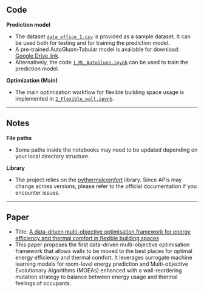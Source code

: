 ## Code
**Prediction model**
- The dataset [`data_office_1.csv`](data_office_1.csv) is provided as a sample dataset. It can be used both for testing and for training the prediction model.
- A pre-trained AutoGluon-Tabular model is available for download: [Google Drive link](https://drive.google.com/drive/folders/1KXjiYUaeBUwdGpdn4ECwri-P5tG1W-wa?usp=sharing).  
- Alternatively, the code [`1_ML_AutoGluon.ipynb`](1_ML_AutoGluon.ipynb) can be used to train the prediction model.  

**Optimization (Main)**
- The main optimization workflow for flexible building space usage is implemented in [`2_Flexible_wall.ipynb`](2_Flexible_wall.ipynb).  

---

## Notes
**File paths**  
- Some paths inside the notebooks may need to be updated depending on your local directory structure.  

**Library**  
- The project relies on the [pythermalcomfort](https://pythermalcomfort.readthedocs.io/) library. Since APIs may change across versions, please refer to the official documentation if you encounter issues.

---

## Paper
- Title: [A data-driven multi-objective optimisation framework for energy efficiency and thermal comfort in flexible building spaces](https://www.sciencedirect.com/science/article/pii/S0378778825008308)
- This paper proposes the first data-driven multi-objective optimisation framework that allows walls to be moved to the best places for optimal energy efficiency and thermal comfort. It leverages surrogate machine learning models for room-level energy prediction and Multi-objective Evolutionary Algorithms (MOEAs) enhanced with a wall-reordering mutation strategy to balance between energy usage and thermal feelings of occupants.
